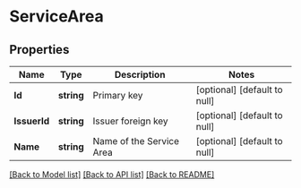 # ServiceArea

## Properties
Name | Type | Description | Notes
------------ | ------------- | ------------- | -------------
**Id** | **string** | Primary key | [optional] [default to null]
**IssuerId** | **string** | Issuer foreign key | [optional] [default to null]
**Name** | **string** | Name of the Service Area | [optional] [default to null]

[[Back to Model list]](../README.md#documentation-for-models) [[Back to API list]](../README.md#documentation-for-api-endpoints) [[Back to README]](../README.md)


